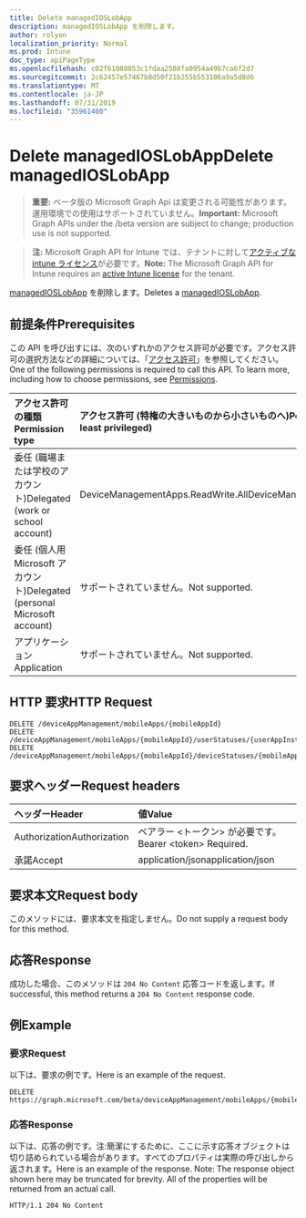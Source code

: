 ```yaml
---
title: Delete managedIOSLobApp
description: managedIOSLobApp を削除します。
author: rolyon
localization_priority: Normal
ms.prod: Intune
doc_type: apiPageType
ms.openlocfilehash: c02f61088053c1fdaa2508fa0954a49b7ca6f2d7
ms.sourcegitcommit: 2c62457e57467b8d50f21b255b553106a9a5d8d6
ms.translationtype: MT
ms.contentlocale: ja-JP
ms.lasthandoff: 07/31/2019
ms.locfileid: "35961400"
---
```

# <a name="delete-managedioslobapp"></a><span data-ttu-id="d6121-103">Delete managedIOSLobApp</span><span class="sxs-lookup"><span data-stu-id="d6121-103">Delete managedIOSLobApp</span></span>

> <span data-ttu-id="d6121-104">**重要:** ベータ版の Microsoft Graph Api は変更される可能性があります。運用環境での使用はサポートされていません。</span><span class="sxs-lookup"><span data-stu-id="d6121-104">**Important:** Microsoft Graph APIs under the /beta version are subject to change; production use is not supported.</span></span>

> <span data-ttu-id="d6121-105">**注:** Microsoft Graph API for Intune では、テナントに対して[アクティブな intune ライセンス](https://go.microsoft.com/fwlink/?linkid=839381)が必要です。</span><span class="sxs-lookup"><span data-stu-id="d6121-105">**Note:** The Microsoft Graph API for Intune requires an [active Intune license](https://go.microsoft.com/fwlink/?linkid=839381) for the tenant.</span></span>

<span data-ttu-id="d6121-106">[managedIOSLobApp](../resources/intune-apps-managedioslobapp.md) を削除します。</span><span class="sxs-lookup"><span data-stu-id="d6121-106">Deletes a [managedIOSLobApp](../resources/intune-apps-managedioslobapp.md).</span></span>

## <a name="prerequisites"></a><span data-ttu-id="d6121-107">前提条件</span><span class="sxs-lookup"><span data-stu-id="d6121-107">Prerequisites</span></span>
<span data-ttu-id="d6121-p101">この API を呼び出すには、次のいずれかのアクセス許可が必要です。アクセス許可の選択方法などの詳細については、「[アクセス許可](/graph/permissions-reference)」を参照してください。</span><span class="sxs-lookup"><span data-stu-id="d6121-p101">One of the following permissions is required to call this API. To learn more, including how to choose permissions, see [Permissions](/graph/permissions-reference).</span></span>

|<span data-ttu-id="d6121-110">アクセス許可の種類</span><span class="sxs-lookup"><span data-stu-id="d6121-110">Permission type</span></span>|<span data-ttu-id="d6121-111">アクセス許可 (特権の大きいものから小さいものへ)</span><span class="sxs-lookup"><span data-stu-id="d6121-111">Permissions (from most to least privileged)</span></span>|
|:---|:---|
|<span data-ttu-id="d6121-112">委任 (職場または学校のアカウント)</span><span class="sxs-lookup"><span data-stu-id="d6121-112">Delegated (work or school account)</span></span>|<span data-ttu-id="d6121-113">DeviceManagementApps.ReadWrite.All</span><span class="sxs-lookup"><span data-stu-id="d6121-113">DeviceManagementApps.ReadWrite.All</span></span>|
|<span data-ttu-id="d6121-114">委任 (個人用 Microsoft アカウント)</span><span class="sxs-lookup"><span data-stu-id="d6121-114">Delegated (personal Microsoft account)</span></span>|<span data-ttu-id="d6121-115">サポートされていません。</span><span class="sxs-lookup"><span data-stu-id="d6121-115">Not supported.</span></span>|
|<span data-ttu-id="d6121-116">アプリケーション</span><span class="sxs-lookup"><span data-stu-id="d6121-116">Application</span></span>|<span data-ttu-id="d6121-117">サポートされていません。</span><span class="sxs-lookup"><span data-stu-id="d6121-117">Not supported.</span></span>|

## <a name="http-request"></a><span data-ttu-id="d6121-118">HTTP 要求</span><span class="sxs-lookup"><span data-stu-id="d6121-118">HTTP Request</span></span>
<!-- {
  "blockType": "ignored"
}
-->
``` http
DELETE /deviceAppManagement/mobileApps/{mobileAppId}
DELETE /deviceAppManagement/mobileApps/{mobileAppId}/userStatuses/{userAppInstallStatusId}/app
DELETE /deviceAppManagement/mobileApps/{mobileAppId}/deviceStatuses/{mobileAppInstallStatusId}/app
```

## <a name="request-headers"></a><span data-ttu-id="d6121-119">要求ヘッダー</span><span class="sxs-lookup"><span data-stu-id="d6121-119">Request headers</span></span>
|<span data-ttu-id="d6121-120">ヘッダー</span><span class="sxs-lookup"><span data-stu-id="d6121-120">Header</span></span>|<span data-ttu-id="d6121-121">値</span><span class="sxs-lookup"><span data-stu-id="d6121-121">Value</span></span>|
|:---|:---|
|<span data-ttu-id="d6121-122">Authorization</span><span class="sxs-lookup"><span data-stu-id="d6121-122">Authorization</span></span>|<span data-ttu-id="d6121-123">ベアラー &lt;トークン&gt; が必要です。</span><span class="sxs-lookup"><span data-stu-id="d6121-123">Bearer &lt;token&gt; Required.</span></span>|
|<span data-ttu-id="d6121-124">承諾</span><span class="sxs-lookup"><span data-stu-id="d6121-124">Accept</span></span>|<span data-ttu-id="d6121-125">application/json</span><span class="sxs-lookup"><span data-stu-id="d6121-125">application/json</span></span>|

## <a name="request-body"></a><span data-ttu-id="d6121-126">要求本文</span><span class="sxs-lookup"><span data-stu-id="d6121-126">Request body</span></span>
<span data-ttu-id="d6121-127">このメソッドには、要求本文を指定しません。</span><span class="sxs-lookup"><span data-stu-id="d6121-127">Do not supply a request body for this method.</span></span>

## <a name="response"></a><span data-ttu-id="d6121-128">応答</span><span class="sxs-lookup"><span data-stu-id="d6121-128">Response</span></span>
<span data-ttu-id="d6121-129">成功した場合、このメソッドは `204 No Content` 応答コードを返します。</span><span class="sxs-lookup"><span data-stu-id="d6121-129">If successful, this method returns a `204 No Content` response code.</span></span>

## <a name="example"></a><span data-ttu-id="d6121-130">例</span><span class="sxs-lookup"><span data-stu-id="d6121-130">Example</span></span>

### <a name="request"></a><span data-ttu-id="d6121-131">要求</span><span class="sxs-lookup"><span data-stu-id="d6121-131">Request</span></span>
<span data-ttu-id="d6121-132">以下は、要求の例です。</span><span class="sxs-lookup"><span data-stu-id="d6121-132">Here is an example of the request.</span></span>
``` http
DELETE https://graph.microsoft.com/beta/deviceAppManagement/mobileApps/{mobileAppId}
```

### <a name="response"></a><span data-ttu-id="d6121-133">応答</span><span class="sxs-lookup"><span data-stu-id="d6121-133">Response</span></span>
<span data-ttu-id="d6121-p102">以下は、応答の例です。注:簡潔にするために、ここに示す応答オブジェクトは切り詰められている場合があります。すべてのプロパティは実際の呼び出しから返されます。</span><span class="sxs-lookup"><span data-stu-id="d6121-p102">Here is an example of the response. Note: The response object shown here may be truncated for brevity. All of the properties will be returned from an actual call.</span></span>
``` http
HTTP/1.1 204 No Content
```





